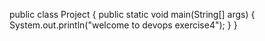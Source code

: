 public class Project
{
 public static void main(String[] args)
 {
  System.out.println("welcome to devops exercise4");
  }
  }
